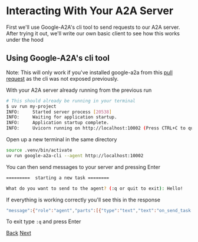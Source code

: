 # Interacting With Your A2A Server

First we'll use Google-A2A's cli tool to send requests to our A2A server. After trying it out, we'll write our own basic client to see how this works under the hood

## Using Google-A2A's cli tool

Note: This will only work if you've installed google-a2a from this [pull request](https://github.com/google/A2A/pull/169) as the cli was not exposed previously.

With your A2A server already running from the previous run
```bash
# This should already be running in your terminal
$ uv run my-project
INFO:     Started server process [20538]
INFO:     Waiting for application startup.
INFO:     Application startup complete.
INFO:     Uvicorn running on http://localhost:10002 (Press CTRL+C to quit)
```

Open up a new terminal in the same directory
```bash
source .venv/bin/activate
uv run google-a2a-cli --agent http://localhost:10002
```

You can then send messages to your server and pressing Enter

```bash
=========  starting a new task ========

What do you want to send to the agent? (:q or quit to exit): Hello!
```

If everything is working correctly you'll see this in the response

```bash
"message":{"role":"agent","parts":[{"type":"text","text":"on_send_task received: Hello!"}]}
```

To exit type `:q` and press Enter


<div class="bottom-buttons" style="flex flex-row">
  <a href="#/tutorials/python/6_start_server.md" class="back-button">Back</a>
  <a href="#/tutorials/python/8_agent_capabilities.md" class="next-button">Next</a>
</div>
